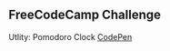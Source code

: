 FreeCodeCamp Challenge
---
Utlity: Pomodoro Clock
[CodePen](https://codepen.io/minato-namikaze/pen/eGeJML)

 
